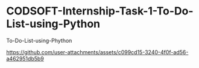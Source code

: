 # CODSOFT-Internship-Task-1-To-Do-List-using-Python
To-Do-List-using-Phython



https://github.com/user-attachments/assets/c099cd15-3240-4f0f-ad56-a462951db5b9
